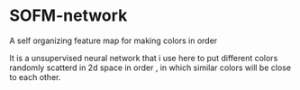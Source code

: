 # SOFM-network
A self organizing feature map for making colors in order

It is a unsupervised neural network that i use here to put different colors randomly scatterd in 2d space in order , in which similar colors will be close to each other.
